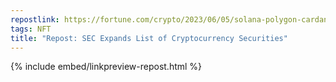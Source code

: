 ```yaml
---
repostlink: https://fortune.com/crypto/2023/06/05/solana-polygon-cardano-bnb-cryptocurrencies-labe-securities-sec-binance/
tags: NFT
title: "Repost: SEC Expands List of Cryptocurrency Securities"
---
```


{% include embed/linkpreview-repost.html %}
